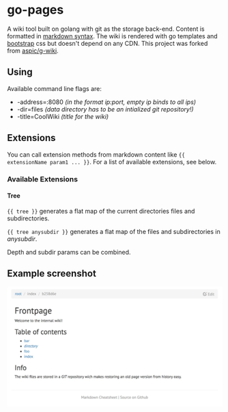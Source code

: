 # go-pages

A wiki tool built on golang with git as the storage back-end. Content
is formatted in [markdown
syntax](https://github.com/adam-p/markdown-here/wiki/Markdown-Cheatsheet). The wiki is
rendered with go templates and [bootstrap](http://getbootstrap.com) css but doesn't depend on any CDN.
This project was forked from [aspic/g-wiki](https://github.com/aspic/g-wiki).

## Using

Available command line flags are:

* -address=:8080 *(in the format ip:port, empty ip binds to all ips)*
* -dir=files *(data directory has to be an intialized git repository!)*
* -title=CoolWiki *(title for the wiki)*

## Extensions

You can call extension methods from markdown content like `{{ extensionName param1 ... }}`.
For a list of available extensions, see below.

### Available Extensions

#### Tree

`{{ tree }}` generates a flat map of the current directories files and subdirectories.

`{{ tree anysubdir }}` generates a flat map of the files and subdirectories in *anysubdir*.

Depth and subdir params can be combined.

## Example screenshot

![Screenshot](static/screenshots/screenshot1.jpg)
